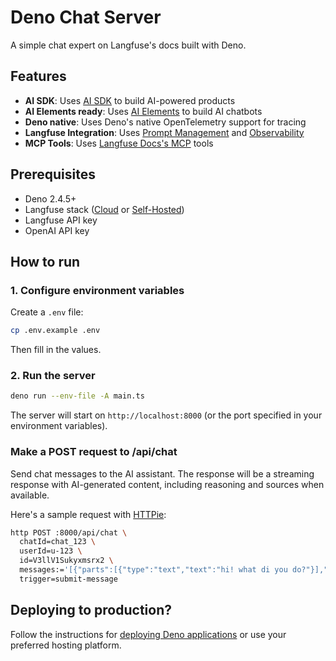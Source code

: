 # Deno Chat Server

A simple chat expert on Langfuse's docs built with Deno.

## Features

- **AI SDK**: Uses [AI SDK](https://ai-sdk.dev) to build AI-powered products
- **AI Elements ready**: Uses [AI Elements](https://ai-sdk.dev/elements/overviewv) to build AI chatbots
- **Deno native**: Uses Deno's native OpenTelemetry support for tracing
- **Langfuse Integration**: Uses [Prompt Management](https://langfuse.com/docs/prompt-management) and [Observability](https://langfuse.com/docs/tracing)
- **MCP Tools**: Uses [Langfuse Docs's MCP](https://langfuse.com/docs/docs-mcp) tools

## Prerequisites

- Deno 2.4.5+
- Langfuse stack ([Cloud](https://cloud.langfuse.com/) or [Self-Hosted](https://langfuse.com/docs/deployment/self-host))
- Langfuse API key
- OpenAI API key

## How to run

### 1. Configure environment variables

Create a `.env` file:

```sh
cp .env.example .env
```

Then fill in the values.

### 2. Run the server

```sh
deno run --env-file -A main.ts
```

The server will start on `http://localhost:8000` (or the port specified in your environment variables).

### Make a POST request to /api/chat

Send chat messages to the AI assistant. The response will be a streaming response with AI-generated content, including reasoning and sources when available.

Here's a sample request with [HTTPie](https://httpie.io/):

```sh 
http POST :8000/api/chat \
  chatId=chat_123 \
  userId=u-123 \
  id=V3llV1Sukyxmsrx2 \
  messages:='[{"parts":[{"type":"text","text":"hi! what di you do?"}],"id":"U6JkjwnYnfyN80ca","role":"user"}]' \
  trigger=submit-message
```

## Deploying to production?

Follow the instructions for [deploying Deno applications](https://deno.com/deploy) or use your preferred hosting platform.
